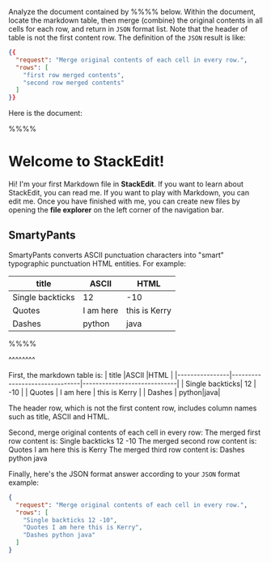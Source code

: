 Analyze the document contained by %%%% below. Within the document, locate the markdown table, then merge (combine) the original contents in all cells for each row, and return in `JSON` format list. Note that the header of table is not the first content row. The definition of the `JSON` result is like:
```json
{{
  "request": "Merge original contents of each cell in every row.",
  "rows": [
    "first row merged contents",
    "second row merged contents"
  ]
}}
```

Here is the document:

%%%%
# Welcome to StackEdit!

Hi! I'm your first Markdown file in **StackEdit**. If you want to learn about StackEdit, you can read me. If you want to play with Markdown, you can edit me. Once you have finished with me, you can create new files by opening the **file explorer** on the left corner of the navigation bar.

## SmartyPants

SmartyPants converts ASCII punctuation characters into "smart" typographic punctuation HTML entities. For example:

|        title        |ASCII                          |HTML                         |
|----------------|-------------------------------|-----------------------------|
| Single backticks| 12          | -10          |
| Quotes          | I am here            | this is Kerry            |
| Dashes          | python|java|

%%%%

^^^^^^^^

First, the markdown table is:
|        title        |ASCII                          |HTML                         |
|----------------|-------------------------------|-----------------------------|
| Single backticks| 12          | -10          |
| Quotes          | I am here            | this is Kerry            |
| Dashes          | python|java|

The header row, which is not the first content row, includes column names such as title, ASCII and HTML.

Second, merge original contents of each cell in every row:
The merged first row content is: Single backticks 12 -10
The merged second row content is: Quotes I am here this is Kerry
The merged third row content is: Dashes python java

Finally, here's the JSON format answer according to your `JSON` format example:
```json
{
  "request": "Merge original contents of each cell in every row.",
  "rows": [
    "Single backticks 12 -10",
    "Quotes I am here this is Kerry",
    "Dashes python java"
  ]
}
```
